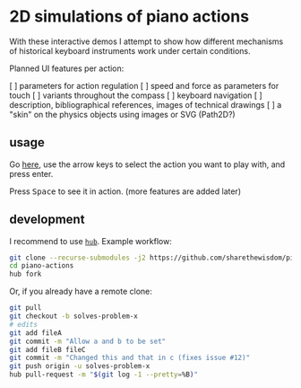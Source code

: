 # 2D simulations of piano actions

With these interactive demos I attempt to show how different mechanisms of historical keyboard instruments work under certain conditions.

Planned UI features per action:

[ ] parameters for action regulation
[ ] speed and force as parameters for touch
[ ] variants throughout the compass
[ ] keyboard navigation
[ ] description, bibliographical references, images of technical drawings
[ ] a "skin" on the physics objects using images or SVG (Path2D?)

## usage

Go [here](https://sharethewisdom.github.io/piano-actions/), use the arrow keys to select the action you want to play with, and press enter.

Press <kbd>Space</kbd> to see it in action. (more features are added later)

## development

I recommend to use [`hub`](https://github.com/github/hub#installation). Example workflow:

```bash
git clone --recurse-submodules -j2 https://github.com/sharethewisdom/piano-actions.git
cd piano-actions
hub fork
```

Or, if you already have a remote clone:

```bash
git pull
git checkout -b solves-problem-x
# edits
git add fileA
git commit -m "Allow a and b to be set"
git add fileB fileC
git commit -m "Changed this and that in c (fixes issue #12)"
git push origin -u solves-problem-x
hub pull-request -m "$(git log -1 --pretty=%B)"
```

